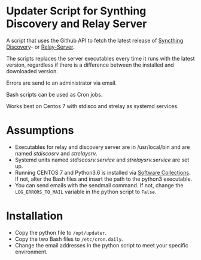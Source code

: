 # Updater Script for Synthing Discovery and Relay Server

A script that uses the Github API to fetch the latest release of [Syncthing](https://github.com/syncthing/syncthing) 
[Discovery](https://github.com/syncthing/discosrv)- or [Relay-Server](https://github.com/syncthing/relaysrv).

The scripts replaces the server executables every time it runs with the latest version, 
regardless if there is a difference between the installed and downloaded version.

Errors are send to an administrator via email.

Bash scripts can be used as Cron jobs.

Works best on Centos 7 with stdisco and strelay as systemd services.

# Assumptions

* Executables for relay and discovery server are in /usr/local/bin and are named _stdiscosrv_ and _strelaysrv_.
* Systemd units named _stdiscosrv.service_ and _strelaysrv.service_ are set up.
* Running CENTOS 7 and Python3.6 is installed via [Software Collections](https://linuxize.com/post/how-to-install-python-3-on-centos-7/). 
If not, alter the Bash files and insert the path to the python3 executable.
* You can send emails with the sendmail command. If not, change the `LOG_ERRORS_TO_MAIL` variable in the python script to `False`.

# Installation

* Copy the python file to `/opt/updater`.
* Copy the two Bash files to `/etc/cron.daily`.
* Change the email addresses in the python script to meet your specific environment.